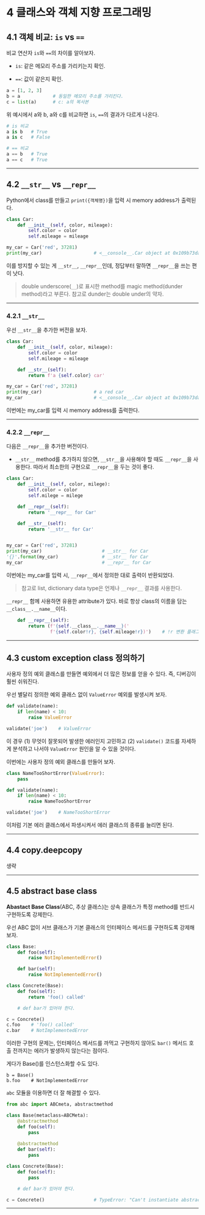 # 4 클래스와 객체 지향 프로그래밍

## 4.1 객체 비교: `is` vs `==`

비교 연산자 `is`와 `==`의 차이를 알아보자.

- `is`: 같은 메모리 주소를 가리키는지 확인.

- `==`: 값이 같은지 확인.

```python
a = [1, 2, 3]
b = a            # 동일한 메모리 주소를 가리킨다.
c = list(a)      # c: a의 복사본
```

위 예시에서 a와 b, a와 c를 비교하면 `is`, `==`의 결과가 다르게 나온다.

```python
# is 비교
a is b   # True
a is c   # False

# == 비교
a == b   # True
a == c   # True
```

---

## 4.2 `__str__` vs `__repr__`

Python에서 class를 만들고 `print({객체명})`을 입력 시 memory address가 출력된다.

```python
class Car:
    def __init__(self, color, mileage):
        self.color = color
        self.mileage = mileage

my_car = Car('red', 37281)
print(my_car)                   # <__console__.Car object at 0x109b73da0>
```

이를 방지할 수 있는 게 `__str__`, `__repr__`인데, 정답부터 말하면 `__repr__`을 쓰는 편이 낫다.

> double underscore(`__`)로 표시한 method를 magic method(dunder method)라고 부른다. 참고로 dunder는 double under의 약자.

---

### 4.2.1 `__str__`

우선 `__str__`을 추가한 버전을 보자.

```python
class Car:
    def __init__(self, color, mileage):
        self.color = color
        self.mileage = mileage

    def __str__(self):
        return f'a {self.color} car'

my_car = Car('red', 37281)
print(my_car)                   # a red car
my_car                          # <__console__.Car object at 0x109b73da0>
```

이번에는 my_car를 입력 시 memory address를 출력한다.

---

### 4.2.2 `__repr__`

다음은 `__repr__`을 추가한 버전이다.

- `__str__` method를 추가하지 않으면, `__str__`을 사용해야 할 때도 `__repr__`을 사용한다. 따라서 최소한의 구현으로 `__repr__`을 두는 것이 좋다.

```python
class Car:
    def __init__(self, color, milege):
        self.color = color
        self.milege = milege

    def __repr__(self):
        return '__repr__ for Car'

    def __str__(self):
        return '__str__ for Car'


my_car = Car('red', 37281)
print(my_car)                      # __str__ for Car
'{}'.format(my_car)                # __str__ for Car
my_car                             # __repr__ for Car
```

이번에는 my_car를 입력 시, `__repr__`에서 정의한 대로 출력이 반환되었다.

> 참고로 list, dictionary data type은 언제나 `__repr__` 결과를 사용한다.

`__repr__` 함께 사용하면 유용한 attribute가 있다. 바로 항상 class의 이름을 담는 `__class__.__name__`이다.

```python
    def __repr__(self):
        return (f'{self.__class__.__name__}('
                f'{self.color!r}, {self.mileage!r})')    # !r 변환 플래그로 str 대신 repr을 사용한다.
```

---

## 4.3 custom exception class 정의하기

사용자 정의 예외 클래스를 만들면 예외에서 더 많은 정보를 얻을 수 있다. 즉, 디버깅이 훨씬 쉬워진다.

우선 별달리 정의한 예외 클래스 없이 `ValueError` 예외를 발생시켜 보자.

```python
def validate(name):
    if len(name) < 10:
        raise ValueError

validate('joe')    # ValueError
```

이 경우 (1) 무엇이 잘못되어 발생한 에러인지 고민하고 (2) `validate()` 코드를 자세하게 분석하고 나서야 `ValueError` 원인을 알 수 있을 것이다.

이번에는 사용자 정의 예외 클래스를 만들어 보자.

```python
class NameTooShortError(ValueError):
    pass

def validate(name):
    if len(name) < 10:
        raise NameTooShortError

validate('joe')    # NameTooShortError
```

이처럼 기본 에러 클래스에서 파생시켜서 에러 클래스의 종류를 늘리면 된다.

---

## 4.4 copy.deepcopy

생략

---

## 4.5 abstract base class

**Abastact Base Class**(ABC, 추상 클래스)는 상속 클래스가 특정 method를 반드시 구현하도록 강제한다.

우선 ABC 없이 서브 클래스가 기본 클래스의 인터페이스 메서드를 구현하도록 강제해 보자.

```python
class Base:
    def foo(self):
        raise NotImplementedError()

    def bar(self):
        raise NotImplementedError()

class Concrete(Base):
    def foo(self):
        return 'foo() called'

    # def bar가 있어야 한다.

c = Concrete()
c.foo    # 'foo() called'
c.bar    # NotImplementedError
```

이러한 구현의 문제는, 인터페이스 메서드를 까먹고 구현하지 않아도 `bar()` 메서드 호출 전까지는 에러가 발생하지 않는다는 점이다.

게다가 Base()를 인스턴스화할 수도 있다.

```
b = Base()
b.foo    # NotImplementedError
```

`abc` 모듈을 이용하면 더 잘 해결할 수 있다.

```python
from abc import ABCmeta, abstractmethod

class Base(metaclass=ABCMeta):
    @abstractmethod
    def foo(self):
        pass
    
    @abstractmethod
    def bar(self):
        pass

class Concrete(Base):
    def foo(self):
        pass

    # def bar가 있어야 한다.

c = Concrete()                  # TypeError: "Can't instantiate abstract class Concrete with abstract methods bar"
```

---

